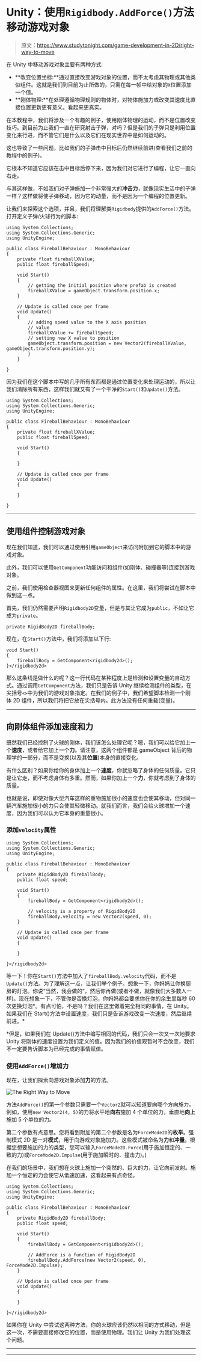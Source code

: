 # Unity：使用`Rigidbody.AddForce()`方法移动游戏对象

> 原文：<https://www.studytonight.com/game-development-in-2D/right-way-to-move>

在 Unity 中移动游戏对象主要有两种方式:

*   **改变位置坐标:**通过直接改变游戏对象的位置，而不太考虑其物理或其他类似组件。这就是我们到目前为止所做的，只需在每一帧中给对象的`X`位置添加一个值。
*   **刚体物理:**在处理遵循物理规则的物体时，对物体施加力或改变其速度比直接位置更新更有意义。看起来更真实。

在本教程中，我们将涉及一个有趣的例子，使用刚体物理的运动，而不是位置改变技巧。到目前为止我们一直在研究射击子弹，对吗？但是我们的子弹只是利用位置变化来行进，而不管它们是什么以及它们在现实世界中是如何运动的。

这也导致了一些问题，比如我们的子弹击中目标后仍然继续前进(查看我们之前的教程中的例子)。

它根本不知道它应该在击中目标后停下来，因为我们对它进行了编程，让它一直向右走。

与其这样做，不如我们对子弹施加一个非常强大的**冲击力**，就像现实生活中的子弹一样？这样做将使子弹移动，因为它的动量，而不是因为一个编程的位置更新。

让我们来探索这个选项，并且，我们将理解类`Rigidbody`提供的`AddForce()`方法。打开定义子弹/火球行为的脚本:

```
using System.Collections;
using System.Collections.Generic;
using UnityEngine;

public class FireballBehaviour : MonoBehaviour
{
    private float fireballXValue;
    public float fireballSpeed;

    void Start()
    {
        // getting the initial position where prefab is created
        fireballXValue = gameObject.transform.position.x;
    }

    // Update is called once per frame
    void Update() 
    {
        // adding speed value to the X axis position
        // value
        fireballXValue += fireballSpeed;
        // setting new X value to position
        gameObject.transform.position = new Vector2(fireballXValue, gameObject.transform.position.y);
        }
    }

}
```

因为我们在这个脚本中写的几乎所有东西都是通过位置变化来处理运动的，所以让我们清除所有东西，这样我们就又有了一个干净的`Start()`和`Update()`方法。

```
using System.Collections;
using System.Collections.Generic;
using UnityEngine;

public class FireballBehaviour : MonoBehaviour
{
    private float fireballXValue;
    public float fireballSpeed;

    void Start()
    {

    }

    // Update is called once per frame
    void Update() 
    {

    }

}
```

* * *

## 使用组件控制游戏对象

现在我们知道，我们可以通过使用引用`gameObject`来访问附加到它的脚本中的游戏对象。

此外，我们可以使用`GetComponent`功能访问和组件(如刚体、碰撞器等)连接到游戏对象。

之前，我们使用检查器视图来更新任何组件的属性。在这里，我们将尝试在脚本中做到这一点。

首先，我们仍然需要声明`Rigidbody2D`变量，但是与其让它成为`public`，不如让它成为`private`。

```
private RigidBody2D fireballBody;
```

现在，在`Start()`方法中，我们将添加以下行:

```
void Start()
{
    fireballBody = GetComponent<rigidbody2d>();
}</rigidbody2d>
```

那么这条线是做什么的呢？这一行代码在某种程度上是检测和设置变量的自动方式。通过调用`GetComponent`方法，我们只是告诉 Unity 继续检测组件的类型，在尖括号`<>`中为我们的游戏对象指定。在我们的例子中，我们希望脚本检测一个刚体 2D 组件，所以我们将把它放在尖括号内。此方法没有任何重载(变量)。

* * *

## 向刚体组件添加速度和力

既然我们已经控制了火球的刚体，我们该怎么处理它呢？嗯，我们可以给它加上一个**速度**，或者给它加上一个**力**。请注意，这两个组件都是 gameObject 背后的物理学的一部分，而不是变换(以及其**位置**)本身的直接变化。

有什么区别？如果你给你的身体加上一个**速度**，你就忽略了身体的任何质量。它只是让它走，而不考虑身体有多重。然而，如果你加上一个**力**，你就考虑到了身体的质量。

也就是说，即使对像大型汽车这样的重物施加很小的速度也会使其移动，但对同一辆汽车施加很小的力只会使其轻微移动。就我们而言，我们会给火球增加一个速度，因为我们可以认为它本身的重量很小。

### 添加`velocity`属性

```
using System.Collections;
using System.Collections.Generic;
using UnityEngine;

public class FireballBehaviour : MonoBehaviour
{
    private RigidBody2D fireballBody;
    public float speed;

    void Start()
    {
        fireballBody = GetComponent<rigidbody2d>();

        // velocity is a property of RigidBody2D
        fireballBody.velocity = new Vector2(speed, 0);
    }

    // Update is called once per frame
    void Update() 
    {

    }

}</rigidbody2d>
```

等一下！你在`Start()`方法中加入了`fireballBody.velocity`代码，而不是`Update()`方法。为了理解这一点，让我们举个例子。想象一下，你妈妈让你换厨房的灯泡。你说“当然，我会做的”，然后你再做(或者不做，就像我们大多数人一样)。现在想象一下，不管你是否换灯泡，你妈妈都会要求你在你的余生里每秒 60 次更换灯泡*。有点可怕，不是吗？我们在这里做着完全相同的事情，在 Unity。如果我们在 Start()方法中设置速度，我们只是告诉游戏改变一次速度，然后继续前进。*

 *但是，如果我们在 Update()方法中编写相同的代码，我们只会一次又一次地要求 Unity 将刚体的速度设置为我们定义的值。因为我们的价值观暂时不会改变，我们不一定要告诉脚本为已经完成的事情赋值。

### 使用`AddForce()`增加力

现在，让我们探索向游戏对象添加**力**的方法。

![The Right Way to Move](img/a75fce6cde3d3bbd14cdf43653aa7caa.png)

方法`AddForce()`的第一个参数只需要一个`Vector2`就可以知道要向哪个方向施力。例如，使用`new Vector2(4, 5)`的力将水平地**向右**施加 4 个单位的力，垂直地**向上**施加 5 个单位的力。

第二个参数有点意思。您将看到附加的第二个参数是名为`ForceMode2D`的**枚举**。强制模式 2D 是一对**模式**，用于向游戏对象施加力。这些模式被命名为**力**和**冲量**。根据您想要施加的力的类型，您可以输入`ForceMode2D.Force`(用于施加恒定的、一致的力)或`ForceMode2D.Impulse`(用于施加瞬时的、撞击力)。)

在我们的场景中，我们想在火球上施加一个突然的、巨大的力，让它向前发射。施加一个恒定的力会使它从低速加速，这看起来有点奇怪。

```
using System.Collections;
using System.Collections.Generic;
using UnityEngine;

public class FireballBehaviour : MonoBehaviour
{
    private RigidBody2D fireballBody;
    public float speed;

    void Start()
    {
        fireballBody = GetComponent<rigidbody2d>();

        // AddForce is a function of RigidBody2D
        fireballBody.AddForce(new Vector2(speed, 0), ForceMode2D.Impulse);
    }

    // Update is called once per frame
    void Update() 
    {

    }

}</rigidbody2d>
```

如果你在 Unity 中尝试这两种方法，你的火球应该仍然以相同的方式移动，但是这一次，不需要直接修改它的位置，而是使用物理。我们让 Unity 为我们处理这个问题。

* * *

* * **